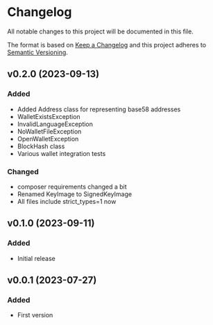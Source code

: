 # Changelog
All notable changes to this project will be documented in this file.

The format is based on [Keep a Changelog](http://keepachangelog.com/)
and this project adheres to [Semantic Versioning](http://semver.org/).

## v0.2.0 (2023-09-13)
### Added
- Added Address class for representing base58 addresses
- WalletExistsException
- InvalidLanguageException
- NoWalletFileException
- OpenWalletException
- BlockHash class
- Various wallet integration tests

### Changed
- composer requirements changed a bit
- Renamed KeyImage to SignedKeyImage
- All files include strict_types=1 now

## v0.1.0 (2023-09-11)
### Added
- Initial release

## v0.0.1 (2023-07-27)
### Added
- First version
